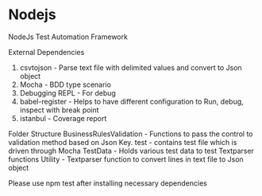 # Nodejs
NodeJs Test Automation Framework


External Dependencies

1. csvtojson  - Parse text file with delimited values and convert to Json object
2. Mocha  - BDD type scenario
3. Debugging REPL  - For debug
4. babel-register - Helps to have different configuration to Run, debug, inspect with break point
5. istanbul - Coverage report

Folder Structure
BusinessRulesValidation  - Functions to pass the control to validation method based on Json Key.
test - contains test file which is driven through Mocha
TestData - Holds various test data to test Textparser functions
Utility - Textparser function to convert lines in text file to Json object

Please use npm test after installing necessary dependencies
